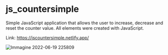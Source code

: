 # js_countersimple

Simple JavaScript application that allows the user to increase, decrease and reset the counter value.
All elements were created with JavaScript.

Link: https://jscountersimple.netlify.app/


![Immagine 2022-06-19 225809](https://user-images.githubusercontent.com/32736570/174500111-e52511c8-ea4a-4155-a2b2-40ac24005283.png)
